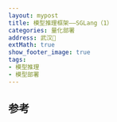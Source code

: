 ```yaml
---
layout: mypost
title: 模型推理框架——SGLang（1）
categories: 量化部署
address: 武汉🏯
extMath: true
show_footer_image: true
tags:
- 模型推理
- 模型部署
---
```


## 参考
[^1]: [对比了 vLLM 和 SGLang 在两张英伟达 GPU 上的表现 - SGLang 用数据并行吊打它](https://www.reddit.com/r/LocalLLaMA/comments/1jjl45h/compared_performance_of_vllm_vs_sglang_on_2/?tl=zh-hans)